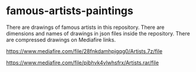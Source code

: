 
# famous-artists-paintings


There are drawings of famous artists in this repository.
There are dimensions and names of drawings in json files inside the repository. There are compressed drawings on Mediafire links.

https://www.mediafire.com/file/28fnkdamhpjgqg0/Artists.7z/file

https://www.mediafire.com/file/pibhvk4vlwhsfrx/Artists.rar/file